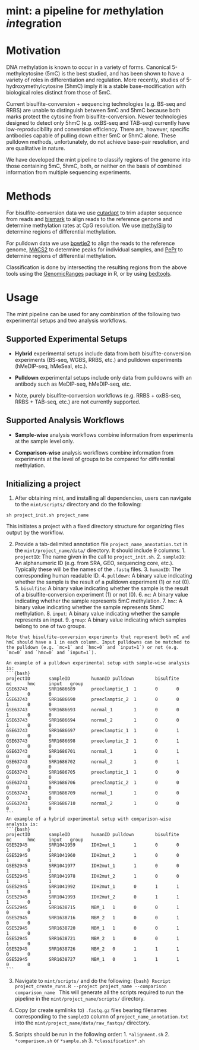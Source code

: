 # mint: a pipeline for *m*ethylation *int*egration

# Motivation

DNA methylation is known to occur in a variety of forms. Canonical 5-methylcytosine (5mC) is the best studied, and has been shown to have a variety of roles in differentiation and regulation. More recently, studies of 5-hydroxymethylcytosine (5hmC) imply it is a stable base-modification with biological roles distinct from those of 5mC.

Current bisulfite-conversion + sequencing technologies (e.g. BS-seq and RRBS) are unable to distinguish between 5mC and 5hmC because both marks protect the cytosine from bisulfite-conversion. Newer technologies designed to detect only 5hmC (e.g. oxBS-seq and TAB-seq) currently have low-reproducibility and conversion efficiency. There are, however, specific antibodies capable of pulling down either 5mC or 5hmC alone. These pulldown methods, unfortunately, do not achieve base-pair resolution, and are qualitative in nature.

We have developed the mint pipeline to classify regions of the genome into those containing 5mC, 5hmC, both, or neither on the basis of combined information from multiple sequencing experiments.

# Methods

For bisulfite-conversion data we use [cutadapt](https://cutadapt.readthedocs.org/en/stable/) to trim adapter sequence from reads and [bismark](http://www.bioinformatics.babraham.ac.uk/projects/bismark/) to align reads to the reference genome and determine methylation rates at CpG resolution. We use [methylSig](https://github.com/sartorlab/methylSig) to determine regions of differential methylation.

For pulldown data we use [bowtie2](http://bowtie-bio.sourceforge.net/bowtie2/index.shtml) to align the reads to the reference genome, [MACS2](https://github.com/taoliu/MACS/tree/master/MACS2) to determine peaks for individual samples, and [PePr](https://github.com/shawnzhangyx/PePr) to determine regions of differential methylation.

Classification is done by intersecting the resulting regions from the above tools using the [GenomicRanges](http://bioconductor.org/packages/release/bioc/html/GenomicRanges.html) package in R, or by using [bedtools](https://bedtools.readthedocs.org/en/latest/).
# Usage
The mint pipeline can be used for any combination of the following two experimental setups and two analysis workflows.

## Supported Experimental Setups

* **Hybrid** experimental setups include data from both bisulfite-conversion experiments (BS-seq, WGBS, RRBS, etc.) and pulldown experiments (hMeDIP-seq, hMeSeal, etc.).

* **Pulldown** experimental setups include only data from pulldowns with an antibody such as MeDIP-seq, hMeDIP-seq, etc.

* Note, purely bisulfite-conversion workflows (e.g. RRBS + oxBS-seq, RRBS + TAB-seq, etc.) are not currently supported.

## Supported Analysis Workflows

* **Sample-wise** analysis workflows combine information from experiments at the sample level only.

* **Comparison-wise** analysis workflows combine information from experiments at the level of groups to be compared for differential methylation.

## Initializing a project

  1. After obtaining mint, and installing all dependencies, users can navigate to the `mint/scripts/` directory and do the following:
  ```{bash}
  sh project_init.sh project_name
  ```
  This initiates a project with a fixed directory structure for organizing files output by the workflow.

  2. Provide a tab-delimited annotation file `project_name_annotation.txt` in the `mint/project_name/data/` directory. It should include 9 columns:
    1. `projectID`: The name given in the call to `project_init.sh`.
    2. `sampleID`: An alphanumeric ID (e.g. from SRA, GEO, sequencing core, etc.). Typically these will be the names of the `.fastq` files.
    3. `humanID`: The corresponding human readable ID.
    4. `pulldown`: A binary value indicating whether the sample is the result of a pulldown experiment (1) or not (0).
    5. `bisulfite`: A binary value indicating whether the sample is the result of a bisulfite-conversion experiment (1) or not (0).
    6. `mc`: A binary value indicating whether the sample represents 5mC methylation.
    7. `hmc`: A binary value indicating whether the sample represents 5hmC methylation.
    8. `input`: A binary value indicating whether the sample represents an input.
    9. `group`: A binary value indicating which samples belong to one of two groups.

    Note that bisulfite-conversion experiments that represent both mC and hmC should have a 1 in each column. Input pulldowns can be matched to the pulldown (e.g. `mc=1` and `hmc=0` and `input=1`) or not (e.g. `mc=0` and `hmc=0` and `input=1`).

    An example of a pulldown experimental setup with sample-wise analysis is:
    ```{bash}
    projectID       sampleID        humanID pulldown        bisulfite       mc      hmc     input   group
    GSE63743        SRR1686689      preeclamptic_1  1       0       0       1       0       0
    GSE63743        SRR1686690      preeclamptic_2  1       0       0       1       0       0
    GSE63743        SRR1686693      normal_1        1       0       0       1       0       0
    GSE63743        SRR1686694      normal_2        1       0       0       1       0       0
    GSE63743        SRR1686697      preeclamptic_1  1       0       1       0       0       0
    GSE63743        SRR1686698      preeclamptic_2  1       0       1       0       0       0
    GSE63743        SRR1686701      normal_1        1       0       1       0       0       0
    GSE63743        SRR1686702      normal_2        1       0       1       0       0       0
    GSE63743        SRR1686705      preeclamptic_1  1       0       0       0       1       0
    GSE63743        SRR1686706      preeclamptic_2  1       0       0       0       1       0
    GSE63743        SRR1686709      normal_1        1       0       0       0       1       0
    GSE63743        SRR1686710      normal_2        1       0       0       0       1       0
    ```
    An example of a hybrid experimental setup with comparison-wise analysis is:
    ```{bash}
    projectID       sampleID        humanID pulldown        bisulfite       mc      hmc     input   group
    GSE52945        SRR1041959      IDH2mut_1       1       0       0       1       0       1
    GSE52945        SRR1041960      IDH2mut_2       1       0       0       1       0       1
    GSE52945        SRR1041977      IDH2mut_1       1       0       0       1       1       1
    GSE52945        SRR1041978      IDH2mut_2       1       0       0       1       1       1
    GSE52945        SRR1041992      IDH2mut_1       0       1       1       1       0       1
    GSE52945        SRR1041993      IDH2mut_2       0       1       1       1       0       1
    GSE52945        SRR1638715      NBM_1   1       0       0       1       0       0
    GSE52945        SRR1638716      NBM_2   1       0       0       1       0       0
    GSE52945        SRR1638720      NBM_1   1       0       0       1       1       0
    GSE52945        SRR1638721      NBM_2   1       0       0       1       1       0
    GSE52945        SRR1638726      NBM_2   0       1       1       1       0       0
    GSE52945        SRR1638727      NBM_1   0       1       1       1       0       0
    ```

  3. Navigate to `mint/scripts/` and do the following:
    ```{bash}
    Rscript project_create_runs.R --project project_name --comparison comparison_name
    ```
    This will generate all the scripts required to run the pipeline in the `mint/project_name/scripts/` directory.

  4. Copy (or create symlinks to) `.fastq.gz` files bearing filenames corresponding to the `sampleID` column of `project_name_annotation.txt` into the `mint/project_name/data/raw_fastqs/` directory.

  5. Scripts should be run in the following order:
    1. `*alignment.sh`
    2. `*comparison.sh` or `*sample.sh`
    3. `*classification*.sh`
